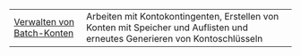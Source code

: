 |  |  |
|---------|---------|
| [Verwalten von Batch-Konten][1] | Arbeiten mit Kontokontingenten, Erstellen von Konten mit Speicher und Auflisten und erneutes Generieren von Kontoschlüsseln |

[1]: https://azure.microsoft.com/resources/samples/batch-java-manage-batch-accounts/